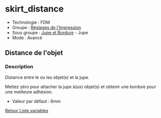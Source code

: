# skirt_distance

* Technologie : FDM
* Groupe : [Réglages de l'Impression](../print_settings/print_settings.md)
* Sous groupe : [Jupe et Bordure](../print_settings/print_settings.md#jupe-et-bordure) - Jupe
* Mode : Avancé

## Distance de l'objet

### Description

Distance entre le ou les objet(s) et la jupe. 

Mettez zéro pour attacher la jupe à(ux) objet(s) et obtenir une bordure pour une meilleure adhésion.

* Valeur par défaut : 6mm

[Retour Liste variables](variable_list.md)
